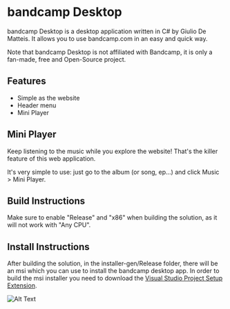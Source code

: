 # bandcamp Desktop
bandcamp Desktop is a desktop application written in C# by Giulio De Matteis.
It allows you to use bandcamp.com in an easy and quick way.

Note that bandcamp Desktop is not affiliated with Bandcamp, it is only a fan-made, free and Open-Source project.

## Features
- Simple as the website
- Header menu
- Mini Player

## Mini Player
Keep listening to the music while you explore the website! That's the killer feature of this web application.

It's very simple to use: just go to the album (or song, ep...) and click Music > Mini Player.

## Build Instructions
Make sure to enable "Release" and "x86" when building the solution, as it will not work with "Any CPU".


## Install Instructions
After building the solution, in the installer-gen/Release folder, there will be an msi which you can use to install the bandcamp desktop app.
In order to build the msi installer you need to download the <a href="https://marketplace.visualstudio.com/items?itemName=VisualStudioClient.MicrosoftVisualStudio2017InstallerProjects">Visual Studio Project Setup Extension</a>.

![Alt Text](https://codegiuliotop.000webhostapp.com/bin/bd.png)

